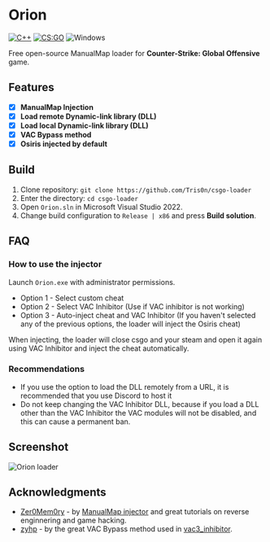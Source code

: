 # Orion
[![C++](https://img.shields.io/badge/language-C%2B%2B-%23f34b7d.svg?style=plastic)](https://en.wikipedia.org/wiki/C%2B%2B) 
[![CS:GO](https://img.shields.io/badge/game-CS%3AGO-yellow.svg?style=plastic)](https://store.steampowered.com/app/730/CounterStrike_Global_Offensive/) 
![Windows](https://github.com/danielkrupinski/Osiris/workflows/Windows/badge.svg?branch=master&event=push)

Free open-source ManualMap loader for **Counter-Strike: Global Offensive** game.

## Features

- [x] **ManualMap Injection**
- [x] **Load remote Dynamic-link library (DLL)**
- [x] **Load local Dynamic-link library (DLL)**
- [x] **VAC Bypass method**
- [x] **Osiris injected by default**

## Build

1. Clone repository: `git clone https://github.com/Tris0n/csgo-loader`
2. Enter the directory: `cd csgo-loader`
3. Open `Orion.sln` in Microsoft Visual Studio 2022.
4. Change build configuration to `Release | x86` and press **Build solution**.

## FAQ
### How to use the injector

Launch `Orion.exe` with administrator permissions.

- Option 1 - Select custom cheat
- Option 2 - Select VAC Inhibitor (Use if VAC inhibitor is not working)
- Option 3 - Auto-inject cheat and VAC Inhibitor (If you haven't selected any of the previous options, the loader will inject the Osiris cheat)

When injecting, the loader will close csgo and your steam and open it again using VAC Inhibitor and inject the cheat automatically.

### Recommendations

* If you use the option to load the DLL remotely from a URL, it is recommended that you use Discord to host it
* Do not keep changing the VAC Inhibitor DLL, because if you load a DLL other than the VAC Inhibitor the VAC modules will not be disabled, and this can cause a permanent ban.

## Screenshot
![Orion loader](https://github.com/Tris0n/csgo-loader/assets/93105314/8c952b87-2c46-4554-be38-53f46fa0ac98)

## Acknowledgments
*   [Zer0Mem0ry](https://github.com/Zer0Mem0ry) - by [ManualMap injector](https://github.com/Zer0Mem0ry/ManualMap) and great tutorials on reverse enginnering and game hacking.
*   [zyhp](https://github.com/zyhp) - by the great VAC Bypass method used in [vac3_inhibitor](https://github.com/zyhp/vac3_inhibitor).
